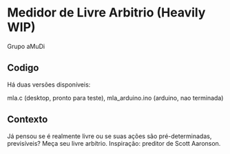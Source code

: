 # Medidor de Livre Arbitrio (Heavily WIP)

Grupo aMuDi

## Codigo

Há duas versões disponíveis: 

mla.c (desktop, pronto para teste), 
mla_arduino.ino (arduino, nao terminada)

## Contexto

Já pensou se é realmente livre ou se suas ações são pré-determinadas, previsíveis?
Meça seu livre arbítrio. Inspiração: preditor de Scott Aaronson.
